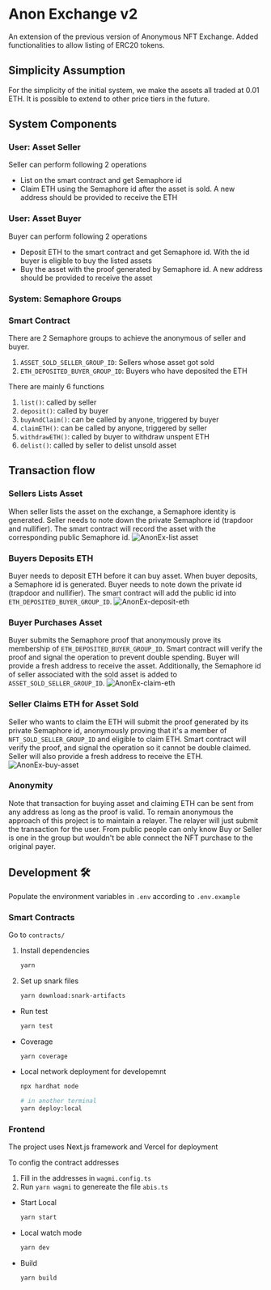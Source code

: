 # Anon Exchange v2

An extension of the previous version of Anonymous NFT Exchange. Added functionalities to allow listing of ERC20 tokens.

## Simplicity Assumption

For the simplicity of the initial system, we make the assets all traded at 0.01 ETH. It is possible to extend to other price tiers in the future.

## System Components

### User: Asset Seller

Seller can perform following 2 operations

- List on the smart contract and get Semaphore id
- Claim ETH using the Semaphore id after the asset is sold. A new address should be provided to receive the ETH

### User: Asset Buyer

Buyer can perform following 2 operations

- Deposit ETH to the smart contract and get Semaphore id. With the id buyer is eligible to buy the listed assets
- Buy the asset with the proof generated by Semaphore id. A new address should be provided to receive the asset

### System: Semaphore Groups

### Smart Contract

There are 2 Semaphore groups to achieve the anonymous of seller and buyer.

1. `ASSET_SOLD_SELLER_GROUP_ID`: Sellers whose asset got sold
2. `ETH_DEPOSITED_BUYER_GROUP_ID`: Buyers who have deposited the ETH

There are mainly 6 functions

1. `list()`: called by seller
2. `deposit()`: called by buyer
3. `buyAndClaim()`: can be called by anyone, triggered by buyer
4. `claimETH()`: can be called by anyone, triggered by seller
5. `withdrawETH()`: called by buyer to withdraw unspent ETH
6. `delist()`: called by seller to delist unsold asset

## Transaction flow

### Sellers Lists Asset

When seller lists the asset on the exchange, a Semaphore identity is generated. Seller needs to note down the private Semaphore id (trapdoor and nullifier). The smart contract will record the asset with the corresponding public Semaphore id.
![AnonEx-list asset](https://github.com/hcheng826/anon-exchange/assets/23033847/44edefc4-676e-40db-8a66-7e705b28720b)

### Buyers Deposits ETH

Buyer needs to deposit ETH before it can buy asset. When buyer deposits, a Semaphore id is generated. Buyer needs to note down the private id (trapdoor and nullifier). The smart contract will add the public id into `ETH_DEPOSITED_BUYER_GROUP_ID`.
![AnonEx-deposit-eth](https://github.com/hcheng826/anon-exchange/assets/23033847/129d8ef0-b782-4052-a0c5-f693b449bbef)

### Buyer Purchases Asset

Buyer submits the Semaphore proof that anonymously prove its membership of `ETH_DEPOSITED_BUYER_GROUP_ID`. Smart contract will verify the proof and signal the operation to prevent double spending. Buyer will provide a fresh address to receive the asset. Additionally, the Semaphore id of seller associated with the sold asset is added to `ASSET_SOLD_SELLER_GROUP_ID`.
![AnonEx-claim-eth](https://github.com/hcheng826/anon-exchange/assets/23033847/60a1ea52-0a34-440d-93a1-b33cdcf014a4)

### Seller Claims ETH for Asset Sold

Seller who wants to claim the ETH will submit the proof generated by its private Semaphore id, anonymously proving that it's a member of `NFT_SOLD_SELLER_GROUP_ID` and eligible to claim ETH. Smart contract will verify the proof, and signal the operation so it cannot be double claimed. Seller will also provide a fresh address to receive the ETH.
![AnonEx-buy-asset](https://github.com/hcheng826/anon-exchange/assets/23033847/b3c37368-1ec7-4e08-859c-e18ca92aaf86)

### Anonymity

Note that transaction for buying asset and claiming ETH can be sent from any address as long as the proof is valid. To remain anonymous the approach of this project is to maintain a relayer. The relayer will just submit the transaction for the user. From public people can only know Buy or Seller is one in the group but wouldn't be able connect the NFT purchase to the original payer.

## Development 🛠️

Populate the environment variables in `.env` according to `.env.example`

### Smart Contracts

Go to `contracts/`

1. Install dependencies
   ```bash
   yarn
   ```
2. Set up snark files
   ```bash
   yarn download:snark-artifacts
   ```

- Run test
  ```bash
  yarn test
  ```
- Coverage
  ```bash
  yarn coverage
  ```
- Local network deployment for developemnt

  ```bash
  npx hardhat node

  # in another terminal
  yarn deploy:local
  ```

### Frontend

The project uses Next.js framework and Vercel for deployment

To config the contract addresses

1. Fill in the addresses in `wagmi.config.ts`
2. Run `yarn wagmi` to genereate the file `abis.ts`

- Start Local

  ```bash
  yarn start
  ```

- Local watch mode

  ```bash
  yarn dev
  ```

- Build
  ```bash
  yarn build
  ```
